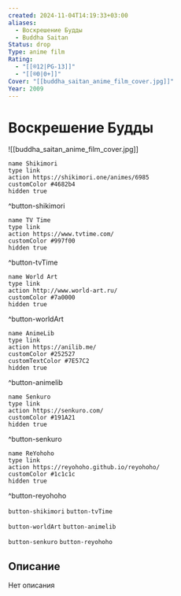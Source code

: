 ```yaml
---
created: 2024-11-04T14:19:33+03:00
aliases:
  - Воскрешение Будды
  - Buddha Saitan
Status: drop
Type: anime film
Rating:
  - "[[®️12|PG-13]]"
  - "[[®️0|0+]]"
Cover: "[[buddha_saitan_anime_film_cover.jpg]]"
Year: 2009
---
```


# Воскрешение Будды

![[buddha_saitan_anime_film_cover.jpg]]

```button
name Shikimori
type link
action https://shikimori.one/animes/6985
customColor #4682b4
hidden true
```
^button-shikimori

```button
name TV Time
type link
action https://www.tvtime.com/
customColor #997f00
hidden true
```
^button-tvTime

```button
name World Art
type link
action http://www.world-art.ru/
customColor #7a0000
hidden true
```
^button-worldArt

```button
name AnimeLib
type link
action https://anilib.me/
customColor #252527
customTextColor #7E57C2
hidden true
```
^button-animelib

```button
name Senkuro
type link
action https://senkuro.com/
customColor #191A21
hidden true
```
^button-senkuro

```button
name ReYohoho
type link
action https://reyohoho.github.io/reyohoho/
customColor #1c1c1c
hidden true
```
^button-reyohoho

`button-shikimori` `button-tvTime`

`button-worldArt` `button-animelib`

`button-senkuro` `button-reyohoho`

## Описание

Нет описания
